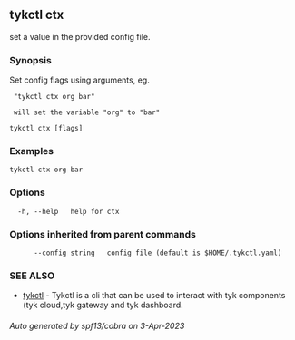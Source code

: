 ## tykctl ctx

set a value in the provided config file.

### Synopsis

Set config flags using arguments, eg.
		
     "tykctl ctx org bar"
	
     will set the variable "org" to "bar"

```
tykctl ctx [flags]
```

### Examples

```
tykctl ctx org bar
```

### Options

```
  -h, --help   help for ctx
```

### Options inherited from parent commands

```
      --config string   config file (default is $HOME/.tykctl.yaml)
```

### SEE ALSO

* [tykctl](tykctl.md)	 - Tykctl is a cli that can be used to interact with tyk components (tyk cloud,tyk gateway and tyk dashboard.

###### Auto generated by spf13/cobra on 3-Apr-2023
